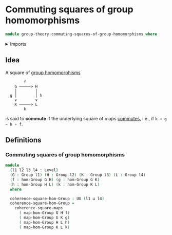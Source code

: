 # Commuting squares of group homomorphisms

```agda
module group-theory.commuting-squares-of-group-homomorphisms where
```

<details><summary>Imports</summary>

```agda
open import foundation.commuting-squares-of-maps
open import foundation.universe-levels

open import group-theory.groups
open import group-theory.homomorphisms-groups
```

</details>

## Idea

A square of [group homomorphisms](group-theory.homomorphisms-groups.md)

```text
        f
    G ─────> H
    │        │
  g │        │ h
    ∨        ∨
    K ─────> L
        k
```

is said to **commute** if the underlying square of maps
[commutes](foundation.commuting-squares-of-maps.md), i.e., if `k ∘ g ~ h ∘ f`.

## Definitions

### Commuting squares of group homomorphisms

```agda
module _
  {l1 l2 l3 l4 : Level}
  (G : Group l1) (H : Group l2) (K : Group l3) (L : Group l4)
  (f : hom-Group G H) (g : hom-Group G K)
  (h : hom-Group H L) (k : hom-Group K L)
  where

  coherence-square-hom-Group : UU (l1 ⊔ l4)
  coherence-square-hom-Group =
    coherence-square-maps
      ( map-hom-Group G H f)
      ( map-hom-Group G K g)
      ( map-hom-Group H L h)
      ( map-hom-Group K L k)
```
